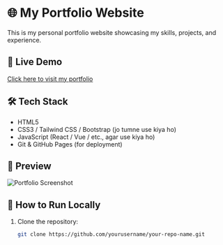# 🌐 My Portfolio Website

This is my personal portfolio website showcasing my skills, projects, and experience.

## 🚀 Live Demo
[Click here to visit my portfolio](https://your-portfolio-link.com)

## 🛠 Tech Stack
- HTML5
- CSS3 / Tailwind CSS / Bootstrap (jo tumne use kiya ho)
- JavaScript (React / Vue / etc., agar use kiya ho)
- Git & GitHub Pages (for deployment)

## 📸 Preview
![Portfolio Screenshot](screenshot.png)

## 📂 How to Run Locally
1. Clone the repository:
   ```bash
   git clone https://github.com/yourusername/your-repo-name.git
